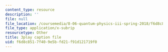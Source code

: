 ```yaml
---
content_type: resource
description: ''
file: null
file_location: /coursemedia/8-06-quantum-physics-iii-spring-2018/f6d8c8517f409e5bfd21f91d121719f0_UOoKUdjVP78.srt
file_type: application/x-subrip
resourcetype: Other
title: 3play caption file
uid: f6d8c851-7f40-9e5b-fd21-f91d121719f0
---
```

